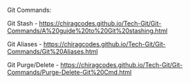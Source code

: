 
Git Commands:

Git Stash - https://chiragcodes.github.io/Tech-Git/Git-Commands/A%20guide%20to%20Git%20stashing.html

Git Aliases - https://chiragcodes.github.io/Tech-Git/Git-Commands/Git%20Aliases.html

Git Purge/Delete - https://chiragcodes.github.io/Tech-Git/Git-Commands/Purge-Delete-Git%20Cmd.html


